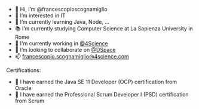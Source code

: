 - 👋 Hi, I’m @francescopioscognamiglio
- 🧠 I’m interested in IT
- 🌱 I’m currently learning Java, Node, ...
- 📚 I’m currently studying Computer Science at La Sapienza University in Rome
- 🏢 I'm currently working in [@4Science](https://github.com/4Science)
- 👀 I’m looking to collaborate on [@DSpace](https://github.com/DSpace/DSpace)
- 📫 francescopio.scognamiglio@4science.com

Certifications:
- 👊 I have earned the Java SE 11 Developer (OCP) certification from Oracle
- 💪 I have earned the Professional Scrum Developer I (PSD) certification from Scrum
<!---
francescopioscognamiglio/francescopioscognamiglio is a ✨ special ✨ repository because its `README.md` (this file) appears on your GitHub profile.
You can click the Preview link to take a look at your changes.
--->
